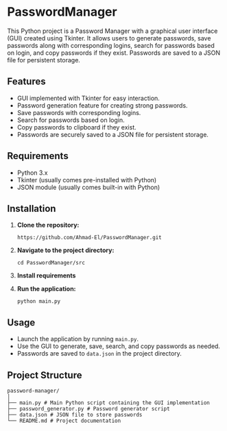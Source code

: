 # PasswordManager
This Python project is a Password Manager with a graphical user interface (GUI) created using Tkinter. It allows users to generate passwords, save passwords along with corresponding logins, search for passwords based on login, and copy passwords if they exist. Passwords are saved to a JSON file for persistent storage.

## Features

- GUI implemented with Tkinter for easy interaction.
- Password generation feature for creating strong passwords.
- Save passwords with corresponding logins.
- Search for passwords based on login.
- Copy passwords to clipboard if they exist.
- Passwords are securely saved to a JSON file for persistent storage.

## Requirements

- Python 3.x
- Tkinter (usually comes pre-installed with Python)
- JSON module (usually comes built-in with Python)

## Installation

1. **Clone the repository:**

    ```
    https://github.com/Ahmad-El/PasswordManager.git
    ```

2. **Navigate to the project directory:**

    ```
    cd PasswordManager/src
    ```
3. **Install requirements**

4. **Run the application:**

    ```
    python main.py
    ```

## Usage

- Launch the application by running `main.py`.
- Use the GUI to generate, save, search, and copy passwords as needed.
- Passwords are saved to `data.json` in the project directory.

## Project Structure
```
password-manager/
│
├── main.py # Main Python script containing the GUI implementation
├── password_generator.py # Password generator script 
├── data.json # JSON file to store passwords
└── README.md # Project documentation
```